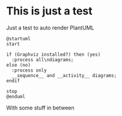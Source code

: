 # This is just a test

Just a test to auto render PlantUML

<div display="hidden">

```puml
@startuml
start

if (Graphviz installed?) then (yes)
  :process all\ndiagrams;
else (no)
  :process only
  __sequence__ and __activity__ diagrams;
endif

stop
@enduml
```

</div>

With some stuff in between
